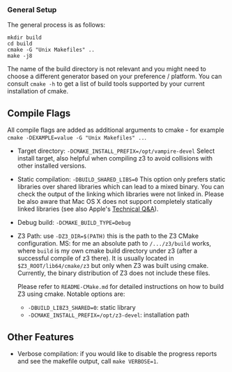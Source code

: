 ### General Setup ###

The general process is as follows:

    mkdir build
    cd build
    cmake -G "Unix Makefiles" ..
    make -j8

The name of the build directory is not relevant and you might need to choose a
different generator based on your preference / platform. You can consult
`cmake -h` to get a list of build tools supported by your current installation
of cmake.

## Compile Flags ##

All compile flags are added as additional arguments to cmake - for example
`cmake -DEXAMPLE=value -G "Unix Makefiles" ..`.

* Target directory: `-DCMAKE_INSTALL_PREFIX=/opt/vampire-devel`
  Select install target, also helpful when compiling z3 to avoid collisions with
  other installed versions.

* Static compilation: `-DBUILD_SHARED_LIBS=0`
  This option only prefers static libraries over shared libraries which can
  lead to a mixed binary. You can check the output of the linking which
  libraries were not linked in. Please be also aware that Mac OS X does not
  support completely statically linked libraries (see also Apple's
  [Technical Q&A](https://developer.apple.com/library/archive/qa/qa1118/_index.html)).

* Debug build: `-DCMAKE_BUILD_TYPE=Debug`

* Z3 Path: use `-DZ3_DIR=$(PATH)` this is the path to the Z3 CMake configuration.
  MS: for me an absolute path to `/.../z3/build` works, where `build` is my own cmake build directory under z3 (after a successful compile of z3 there).
  It is usually located in `$Z3_ROOT/lib64/cmake/z3` but only when Z3 was built using cmake.
  Currently, the binary distribution of Z3 does not include these files.
  
  Please refer to `README-CMake.md` for detailed instructions on how to build Z3 using
  cmake. Notable options are:
  * `-DBUILD_LIBZ3_SHARED=0`: static library
  * `-DCMAKE_INSTALL_PREFIX=/opt/z3-devel`: installation path

## Other Features ##

* Verbose compilation: if you would like to disable the progress reports and see
  the makefile output, call `make VERBOSE=1`.
